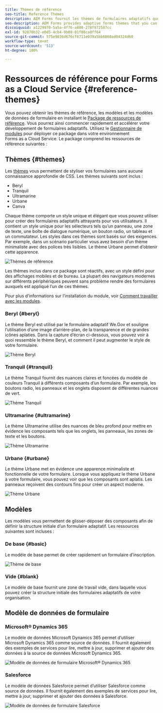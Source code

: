 ```yaml
---
title: Thèmes de référence
seo-title: Reference Themes
description: AEM Forms fournit les thèmes de formulaires adaptatifs que vous pouvez obtenir à partir de la Distribution de logiciels et utiliser pour conférer un style à un formulaire.
seo-description: AEM Forms provides adaptive forms themes that you can get from Software Distribution and use to style a form.
discoiquuid: a1229970-5a5a-4f76-a880-278f972587cc
exl-id: 92870b32-e0d5-4cb4-9b88-81f88ca8ff64
source-git-commit: 575e9836d676cf6711e039a5bb6860ad04324d60
workflow-type: tm+mt
source-wordcount: '513'
ht-degree: 100%

---
```


# Ressources de référence pour Forms as a Cloud Service {#reference-themes}

Vous pouvez obtenir les thèmes de référence, les modèles et les modèles de données de formulaire en installant le [Package de ressources de référence](https://experience.adobe.com/#/downloads/content/software-distribution/en/aemcloud.html?package=/content/software-distribution/en/details.html/content/dam/aemcloud/public/aem-forms-reference-content.ui.content-2.0.0.zip). Vous pourrez ainsi commencer rapidement et accélérer votre développement de formulaires adaptatifs. Utilisez le [Gestionnaire de modules](https://experienceleague.adobe.com/docs/experience-manager-cloud-service/content/implementing/developer-tools/package-manager.html?lang=fr) pour déployer ce package dans votre environnement Forms as a Cloud Service.
Le package comprend les ressources de référence suivantes :

## Thèmes {#themes}

Les [thèmes](/help/forms/themes.md) vous permettent de styliser vos formulaires sans aucune connaissance approfondie de CSS. Les thèmes suivants sont inclus :

* Beryl
* Tranquil
* Ultramarine
* Urbane
* Canva

Chaque thème comporte un style unique et élégant que vous pouvez utiliser pour créer des formulaires adaptatifs attrayants pour vos utilisateurs. Il contient un style unique pour les sélecteurs tels qu’un panneau, une zone de texte, une boîte de dialogue numérique, un bouton radio, un tableau et un commutateur. Les styles dans ces thèmes sont basés sur des exigences. Par exemple, dans un scénario particulier vous avez besoin d’un thème minimaliste avec des polices très lisibles. Le thème Urbane permet d’obtenir cette apparence.

![Thèmes de référence](/help/forms/assets/ref-themes.png)

Les thèmes inclus dans ce package sont réactifs, avec un style défini pour des affichages mobiles et de bureau. La plupart des navigateurs modernes sur différents périphériques peuvent sans problème rendre des formulaires auxquels est appliqué l’un de ces thèmes.

Pour plus d’informations sur l’installation du module, voir [Comment travailler avec les modules](/help/implementing/developing/tools/package-manager.md).

### Beryl {#beryl}

Le thème Beryl est utilisé par le formulaire adaptatif We.Gov et souligne l’utilisation d’une image d’arrière-plan, de la transparence et de grandes icônes aplaties. Dans la capture d’écran ci-dessous, vous pouvez voir à quoi ressemble le thème Beryl, et comment il peut augmenter le style de votre formulaire.

![Thème Beryl](/help/forms/assets/beryl.png)

<!--[Click to enlarge

](assets/beryl-1.png)-->

<!-- ## Exec {#exec}

Exec theme avoids solid background fills to emphasize form components. Selecting and clicking components changes font colors. In comparison to the default Canvas theme, font color of the text in the selected tab changes to dark blue. Notice how the navigation and submit buttons are different from the Beryl theme.

![Exec theme](/help/forms/assets/exec.png) -->

<!--[Click to enlarge

](assets/exec-1.png)-->

<!-- ## Exec Light {#exec-light}

Exec Light theme uses white space to create a seamless experience. The Next and Submit buttons get a solid fill and 3D shadow. Selected tabs on the left get an arrow instead of double-check marks.

![Exec light theme](/help/forms/assets/exec-light.png) -->

<!--[Click to enlarge

](assets/exec-light-1.png)-->

<!-- ## Liberty {#liberty}

Liberty theme uses a minimalist approach to highlight the important. For example, the font color of the visited tab changes to green. You can only see the bottom-outline of the text box which emulates the look of a paper-based form with lines. The active text box has a black bottom-outline while others get light gray bottom-outline.

![Liberty theme](/help/forms/assets/liberty.png) -->
<!--[Click to enlarge](assets/liberty-1.png)-->

### Tranquil {#tranquil}

Le thème Tranquil fournit des nuances claires et foncées du modèle de couleurs Tranquil à différents composants d’un formulaire. Par exemple, les boutons radio, les panneaux et les onglets disposent de différentes nuances de vert.

![Thème Tranquil](/help/forms/assets/tranquil.png)

<!--[Click to enlarge](assets/tranquil-1.png)-->

### Ultramarine {#ultramarine}

Le thème Ultramarine utilise des nuances de bleu profond pour mettre en évidence les composants tels que les onglets, les panneaux, les zones de texte et les boutons.

![Thème Ultramarine](/help/forms/assets/ultramarine.png)
<!--[Click to enlarge](assets/ultramarine-1.png)-->

### Urbane {#urbane}

Le thème Urbane met en évidence une apparence minimaliste et fonctionnelle de votre formulaire. Lorsque vous appliquez le thème Urbane à votre formulaire, vous pouvez voir que les composants sont aplatis. Les panneaux reçoivent des contours fins pour créer un aspect moderne.

![Thème Urbane](/help/forms/assets/urbane.png)
<!--[Click to enlarge](assets/urbane-1.png)-->

<!-- ## U.S. Web Design Standards {#u-s-web-design-standards}

U.S. Web Design Standards theme, as the name suggests, uses typefaces and styles described in the Draft U.S. Web Design Standards site. The web standard is used by federal organizations to create consistent web experiences across federal government websites.

![U.S. Web Design Standards Theme](/help/forms/assets/us-web-standards.png) -->
<!--[Click to enlarge](assets/usgov.png)-->


## Modèles

Les modèles vous permettent de glisser-déposer des composants afin de définir la structure initiale d’un formulaire adaptatif. Les ressources suivantes sont incluses :

### De base {#basic}

Le modèle de base permet de créer rapidement un formulaire d’inscription.

![Thème de base](/help/forms/assets/exec.png)

### Vide {#blank}

Le modèle de base fournit une zone de travail vide, dans laquelle vous pouvez créer la structure initiale des formulaires adaptatifs de votre organisation.

## Modèle de données de formulaire

### Microsoft® Dynamics 365

Le modèle de données Microsoft Dynamics 365 permet d’utiliser Microsoft Dynamics 365 comme source de données. Il fournit également des exemples de services pour lire, mettre à jour, supprimer et ajouter des données à la source de données Microsoft Dynamics 365.

![Modèle de données de formulaire Microsoft® Dynamics 365](/help/forms/assets/microsoft-dynamic-fdm.png)

### Salesforce

Le modèle de données Salesforce permet d’utiliser Salesforce comme source de données. Il fournit également des exemples de services pour lire, mettre à jour, supprimer et ajouter des données à Salesforce.

![Modèle de données de formulaire Salesforce](/help/forms/assets/salesforce-fdm.png)
